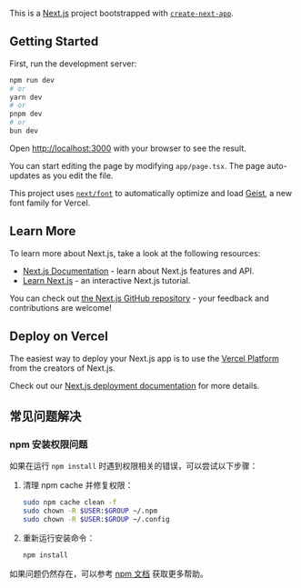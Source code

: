 This is a [Next.js](https://nextjs.org) project bootstrapped with [`create-next-app`](https://nextjs.org/docs/app/api-reference/cli/create-next-app).

## Getting Started

First, run the development server:

```bash
npm run dev
# or
yarn dev
# or
pnpm dev
# or
bun dev
```

Open [http://localhost:3000](http://localhost:3000) with your browser to see the result.

You can start editing the page by modifying `app/page.tsx`. The page auto-updates as you edit the file.

This project uses [`next/font`](https://nextjs.org/docs/app/building-your-application/optimizing/fonts) to automatically optimize and load [Geist](https://vercel.com/font), a new font family for Vercel.

## Learn More

To learn more about Next.js, take a look at the following resources:

- [Next.js Documentation](https://nextjs.org/docs) - learn about Next.js features and API.
- [Learn Next.js](https://nextjs.org/learn) - an interactive Next.js tutorial.

You can check out [the Next.js GitHub repository](https://github.com/vercel/next.js) - your feedback and contributions are welcome!

## Deploy on Vercel

The easiest way to deploy your Next.js app is to use the [Vercel Platform](https://vercel.com/new?utm_medium=default-template&filter=next.js&utm_source=create-next-app&utm_campaign=create-next-app-readme) from the creators of Next.js.

Check out our [Next.js deployment documentation](https://nextjs.org/docs/app/building-your-application/deploying) for more details.

## 常见问题解决

### npm 安装权限问题

如果在运行 `npm install` 时遇到权限相关的错误，可以尝试以下步骤：

1. 清理 npm cache 并修复权限：
   ```bash
   sudo npm cache clean -f
   sudo chown -R $USER:$GROUP ~/.npm
   sudo chown -R $USER:$GROUP ~/.config
   ```

2. 重新运行安装命令：
   ```bash
   npm install
   ```

如果问题仍然存在，可以参考 [npm 文档](https://docs.npmjs.com/resolving-eacces-permissions-errors-when-installing-packages-globally) 获取更多帮助。

